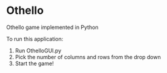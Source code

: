 # Othello
Othello game implemented in Python

To run this application:
1. Run OthelloGUI.py
2. Pick the number of columns and rows from the drop down
3. Start the game! 